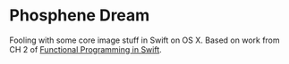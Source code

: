 # Phosphene Dream

Fooling with some core image stuff in Swift on OS X. Based on work from CH 2 of [Functional Programming in Swift](http://www.objc.io/books/).
